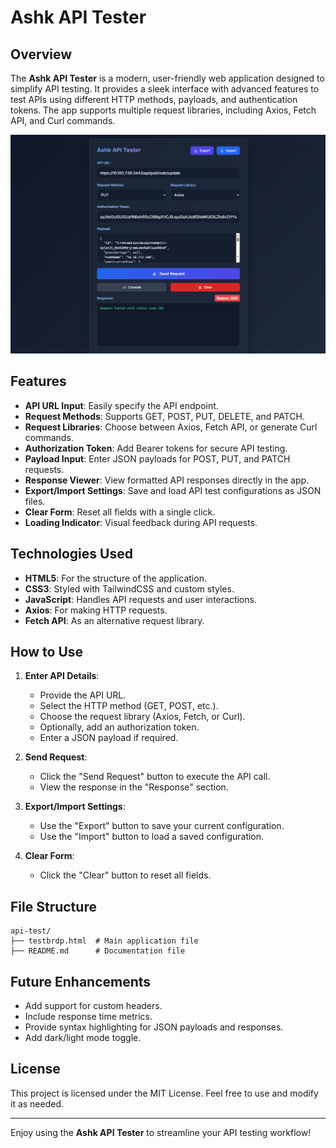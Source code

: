 # Ashk API Tester

## Overview
The **Ashk API Tester** is a modern, user-friendly web application designed to simplify API testing. It provides a sleek interface with advanced features to test APIs using different HTTP methods, payloads, and authentication tokens. The app supports multiple request libraries, including Axios, Fetch API, and Curl commands.

![alt text](screenshot.png)

## Features
- **API URL Input**: Easily specify the API endpoint.
- **Request Methods**: Supports GET, POST, PUT, DELETE, and PATCH.
- **Request Libraries**: Choose between Axios, Fetch API, or generate Curl commands.
- **Authorization Token**: Add Bearer tokens for secure API testing.
- **Payload Input**: Enter JSON payloads for POST, PUT, and PATCH requests.
- **Response Viewer**: View formatted API responses directly in the app.
- **Export/Import Settings**: Save and load API test configurations as JSON files.
- **Clear Form**: Reset all fields with a single click.
- **Loading Indicator**: Visual feedback during API requests.

## Technologies Used
- **HTML5**: For the structure of the application.
- **CSS3**: Styled with TailwindCSS and custom styles.
- **JavaScript**: Handles API requests and user interactions.
- **Axios**: For making HTTP requests.
- **Fetch API**: As an alternative request library.

## How to Use
1. **Enter API Details**:
   - Provide the API URL.
   - Select the HTTP method (GET, POST, etc.).
   - Choose the request library (Axios, Fetch, or Curl).
   - Optionally, add an authorization token.
   - Enter a JSON payload if required.

2. **Send Request**:
   - Click the "Send Request" button to execute the API call.
   - View the response in the "Response" section.

3. **Export/Import Settings**:
   - Use the "Export" button to save your current configuration.
   - Use the "Import" button to load a saved configuration.

4. **Clear Form**:
   - Click the "Clear" button to reset all fields.

## File Structure
```
api-test/
├── testbrdp.html  # Main application file
├── README.md      # Documentation file
```

## Future Enhancements
- Add support for custom headers.
- Include response time metrics.
- Provide syntax highlighting for JSON payloads and responses.
- Add dark/light mode toggle.

## License
This project is licensed under the MIT License. Feel free to use and modify it as needed.

---

Enjoy using the **Ashk API Tester** to streamline your API testing workflow!
